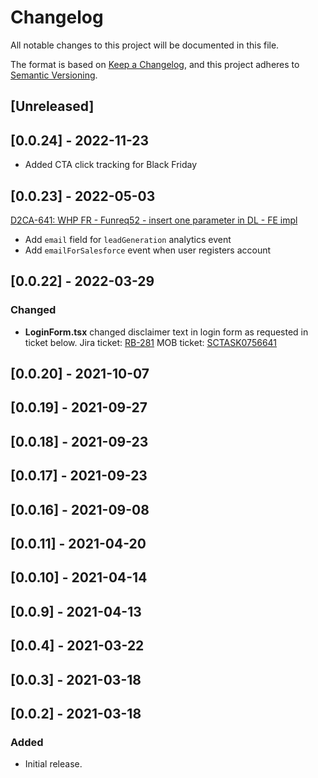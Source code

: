 # Changelog

All notable changes to this project will be documented in this file.

The format is based on [Keep a Changelog](https://keepachangelog.com/en/1.0.0/),
and this project adheres to [Semantic Versioning](https://semver.org/spec/v2.0.0.html).

## [Unreleased]

## [0.0.24] - 2022-11-23
- Added CTA click tracking for Black Friday

## [0.0.23] - 2022-05-03
[D2CA-641: WHP FR - Funreq52 - insert one parameter in DL - FE impl](https://whirlpoolgtm.atlassian.net/browse/D2CA-641)
- Add `email` field for `leadGeneration` analytics event
- Add `emailForSalesforce` event when user registers account

## [0.0.22] - 2022-03-29

### Changed

- **LoginForm.tsx** changed disclaimer text in login form as requested in ticket below.
  Jira ticket: [RB-281](https://whirlpoolgtm.atlassian.net/browse/RB-281)
  MOB ticket: [SCTASK0756641](https://whirlpool.service-now.com/nav_to.do?uri=sc_task.do?sys_id=d1106bae1b0241d04e7dedf1b24bcbc4%26sysparm_view=RPTfdcf17dd1b00c198f845a687b04bcbff)

## [0.0.20] - 2021-10-07

## [0.0.19] - 2021-09-27

## [0.0.18] - 2021-09-23

## [0.0.17] - 2021-09-23

## [0.0.16] - 2021-09-08

## [0.0.11] - 2021-04-20

## [0.0.10] - 2021-04-14

## [0.0.9] - 2021-04-13

## [0.0.4] - 2021-03-22

## [0.0.3] - 2021-03-18

## [0.0.2] - 2021-03-18

### Added
- Initial release.
